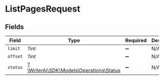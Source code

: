 # ListPagesRequest


## Fields

| Field                                                                        | Type                                                                         | Required                                                                     | Description                                                                  |
| ---------------------------------------------------------------------------- | ---------------------------------------------------------------------------- | ---------------------------------------------------------------------------- | ---------------------------------------------------------------------------- |
| `limit`                                                                      | *?int*                                                                       | :heavy_minus_sign:                                                           | N/A                                                                          |
| `offset`                                                                     | *?int*                                                                       | :heavy_minus_sign:                                                           | N/A                                                                          |
| `status`                                                                     | [?\WriterAi\SDK\Models\Operations\Status](../../models/operations/Status.md) | :heavy_minus_sign:                                                           | N/A                                                                          |